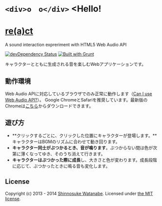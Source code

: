 # `<div>o　o</div>` <Hello!

# [re(a)ct](http://shinnn.github.io/re-a-ct/)

A sound interaction expreriment with HTML5 Web Audio API

[![devDependency Status](https://david-dm.org/shinnn/re-a-ct/dev-status.svg)](https://david-dm.org/shinnn/re-a-ct#info=devDependencies)
[![Built with Grunt](https://cdn.gruntjs.com/builtwith.png)](http://gruntjs.com/)

キャラクターとともに生成される音を楽しむWebアプリケーションです。

## 動作環境

Web Audio APIに対応しているブラウザでのみ正常に動作します（[Can I use Web Audio API?](http://caniuse.com/audio-api)）。
Google ChromeとSafariを推奨しています。最新版のChromeは[こちら](https://www.google.com/intl/ja/chrome/)からダウンロードできます。

## 遊び方

* **クリックするごとに、クリックした位置にキャラクターが登場します。**キャラクターはBGMのリズムに合わせて動き回ります。
* **キャラクター同士がぶつかるとき、音が鳴ります**。ぶつからない間は色が次第に薄くなってゆき、そのうち消えて行きます。
* **キャラクターはぶつかった際に成長**し、大きさと色が変わります。成長段階に応じて、ぶつかったときに鳴る音も変化します。

## License

Copyright (c) 2013 - 2014 [Shinnosuke Watanabe](https://github.com/shinnn).
Licensed under [the MIT license](./LICENSE).
